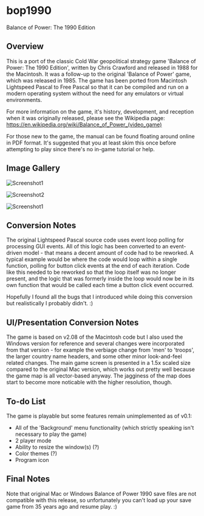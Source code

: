 # bop1990
Balance of Power: The 1990 Edition


## Overview
This is a port of the classic Cold War geopolitical strategy game 'Balance of Power: The 1990 Edition', written by Chris Crawford and released in 1988 for the Macintosh.  It was a follow-up to the original 'Balance of Power' game, which was released in 1985.  The game has been ported from Macintosh Lightspeed Pascal to Free Pascal so that it can be compiled and run on a modern operating system without the need for any emulators or virtual environments.

For more information on the game, it's history, development, and reception when it was originally released, please see the Wikipedia page: https://en.wikipedia.org/wiki/Balance_of_Power_(video_game)

For those new to the game, the manual can be found floating around online in PDF format.  It's suggested that you at least skim this once before attempting to play since there's no in-game tutorial or help.

## Image Gallery

![Screenshot1](http://www.blarworld.net/bop1990-1.png)

![Screenshot2](http://www.blarworld.net/bop1990-2.png)

![Screenshot1](http://www.blarworld.net/bop1990-3.png)

## Conversion Notes

The original Lightspeed Pascal source code uses event loop polling for processing GUI events.  All of this logic has been converted to an event-driven model - that means a decent amount of code had to be reworked.  A typical example would be where the code would loop within a single function, polling for button click events at the end of each iteration.  Code like this needed to be reworked so that the loop itself was no longer present, and the logic that was formerly inside the loop would now be in its own function that would be called each time a button click event occurred.

Hopefully I found all the bugs that I introduced while doing this conversion but realistically I probably didn't. :)

## UI/Presentation Conversion Notes

The game is based on v2.08 of the Macintosh code but I also used the Windows version for reference and several changes were incorporated from that version - for example the verbiage change from 'men' to 'troops', the larger country name headers, and some other minor look-and-feel related changes.  The main game screen is presented in a 1.5x scaled size compared to the original Mac version, which works out pretty well because the game map is all vector-based anyway.  The jagginess of the map does start to become more noticable with the higher resolution, though.

## To-do List

The game is playable but some features remain unimplemented as of v0.1:

* All of the 'Background' menu functionality (which strictly speaking isn't necessary to play the game)
* 2 player mode
* Ability to resize the window(s) (?)
* Color themes (?)
* Program icon

## Final Notes

Note that original Mac or Windows Balance of Power 1990 save files are not compatible with this release, so unfortunately you can't load up your save game from 35 years ago and resume play. :)
